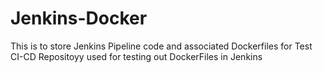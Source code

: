 # Jenkins-Docker
This is to store Jenkins Pipeline code and associated Dockerfiles for Test CI-CD
Repositoyy used for testing out DockerFiles in Jenkins 
